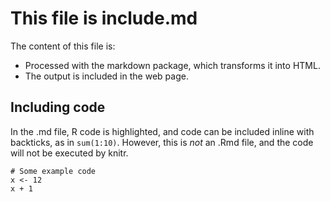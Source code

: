 This file is include.md
=======================

The content of this file is:

* Processed with the markdown package,  which transforms it into HTML.
* The output is included in the web page.

## Including code

In the .md file,  R code is highlighted,  and code can be included inline with backticks,  as in `sum(1:10)`. However,  this is *not* an .Rmd file,  and the code will not be executed by knitr.

```{r}
# Some example code
x <- 12
x + 1
```
